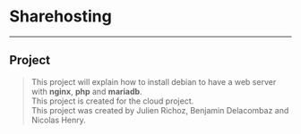 # Sharehosting
---
## Project

> This project will explain how to install debian to have a web server with <b>nginx</b>, <b>php</b> and <b>mariadb</b>.</br>
> This project is created for the cloud project.</br>
> This project was created by Julien Richoz, Benjamin Delacombaz and Nicolas Henry.</br>
